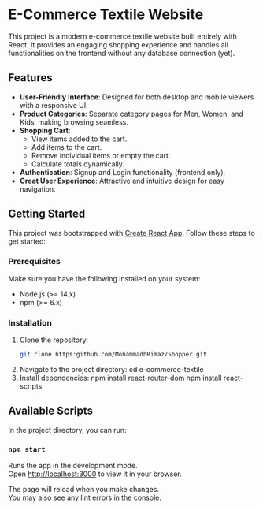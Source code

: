 # E-Commerce Textile Website

This project is a modern e-commerce textile website built entirely with React. It provides an engaging shopping experience and handles all functionalities on the frontend without any database connection (yet).

## Features

- **User-Friendly Interface**: Designed for both desktop and mobile viewers with a responsive UI.
- **Product Categories**: Separate category pages for Men, Women, and Kids, making browsing seamless.
- **Shopping Cart**:
  - View items added to the cart.
  - Add items to the cart.
  - Remove individual items or empty the cart.
  - Calculate totals dynamically.
- **Authentication**: Signup and Login functionality (frontend only).
- **Great User Experience**: Attractive and intuitive design for easy navigation.

## Getting Started

This project was bootstrapped with [Create React App](https://github.com/facebook/create-react-app). Follow these steps to get started:

### Prerequisites

Make sure you have the following installed on your system:

- Node.js (>= 14.x)
- npm (>= 6.x)

### Installation

1. Clone the repository:
   ```bash
   git clone https:github.com/MohammadhRimaz/Shopper.git
   ```
2. Navigate to the project directory:
   cd e-commerce-textile
3. Install dependencies:
   npm install react-router-dom
   npm install react-scripts

## Available Scripts

In the project directory, you can run:

### `npm start`

Runs the app in the development mode.\
Open [http://localhost:3000](http://localhost:3000) to view it in your browser.

The page will reload when you make changes.\
You may also see any lint errors in the console.

